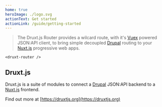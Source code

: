 ```yaml
---
home: true
heroImage: ./logo.svg
actionText: Get started
actionLink: /guide/getting-started
---
```


> The Druxt.js Router provides a wilcard route, with it's [Vuex](https://vuex.vuejs.org) powered JSON:API client, to bring simple decoupled [Drupal](https://drupal.org) routing to your [Nuxt.js](https://nuxtjs.org) progressive web apps.


```vue
<druxt-router />
```

## Druxt.js

Druxt.js is a suite of modules to connect a [Drupal](https://drupal.org) JSON:API backend to a [Nuxt.js](https://nuxtjs.org) frontend.

Find out more at [https://druxtjs.org](https://druxtjs.org)
